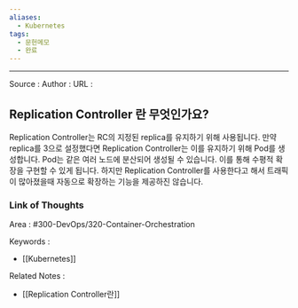 ```yaml
---
aliases:
  - Kubernetes
tags:
  - 문헌메모
  - 완료
---
```



---


Source :
Author : 
URL :

## Replication Controller 란 무엇인가요?
Replication Controller는 RC의 지정된 replica를 유지하기 위해 사용됩니다. 만약 replica를 3으로 설정했다면 Replication Controller는 이를 유지하기 위해 Pod를 생성합니다. Pod는 같은 여러 노드에 분산되어 생성될 수 있습니다. 이를 통해 수평적 확장을 구현할 수 있게 됩니다. 하지만 Replication Controller를 사용한다고 해서 트래픽이 많아졌을때 자동으로 확장하는 기능을 제공하진 않습니다.

### Link of Thoughts
Area : #300-DevOps/320-Container-Orchestration 

Keywords :
- [[Kubernetes]]

Related Notes : 
- [[Replication Controller란]]